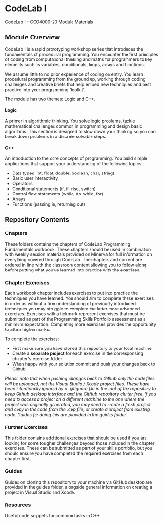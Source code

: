 # CodeLab I
CodeLab I - CCO4000-20 Module Materials

## Module Overview

CodeLab I is a rapid prototyping workshop series that introduces the fundamentals of procedural programming. You encounter the first principles of coding from computational thinking and maths for programmers to key elements such as variables, conditionals, loops, arrays and functions.

We assume little to no prior experience of coding on entry. You learn procedural programming from the ground up, working through coding challenges and creative briefs that help embed new techniques and best practice into your programming ‘toolkit’.

The module has two themes: Logic and C++.

#### Logic

A primer in algorithmic thinking. You solve logic problems, tackle mathematical challenges common in programming and design basic algorithms. This section is designed to slow down your thinking so you can break down problems into discrete solvable steps.

#### C++

An introduction to the core concepts of programming. You build simple applications that support your understanding of the following topics:

* Data types (int, float, double, boolean, char, string)
* Basic user interactivity
* Operators
* Conditional statements (if, if-else, switch)
* Control flow statements (while, do-while, for)
* Arrays
* Functions (passing in, returning out)

## Repository Contents

### Chapters

These folders contains the chapters of CodeLab Programming Fundamentals workbook. These chapters should be used in combination with weekly session materials provided on Minerva for full information on everything covered through CodeLab. The chapters and content are ordered in line with the classroom content allowing you to follow along before putting what you’ve learned into practice with the exercises.

### Chapter Exercises

Each workbook chapter includes exercises to put into practice the techniques you have learned. You should aim to complete these exercises in order as without a firm understanding of previously introduced techniques you may struggle to complete the latter more advanced exercises. Exercises with a tickmark  represent exercises that must be submitted as part of the Programming Skills Portfolio assessment as a minimum expectation. Completing more exercises provides the opportunity to attain higher marks.

To complete the exercises:

* First make sure you have cloned this repository to your local machine
* Create a **separate project** for each exercise in the corresponsing chapter's exercise folder
* When happy with your solution commit and push your changes back to Github

*Please note that when pushing changes back to Github only the code files will be uploaded, not the Visual Studio / Xcode project files. These have been intentionally ignored by a .gitignore file in the root of the repository to keep Github desktop interface and the GitHub repository clutter free. If you need to access a project on a different machine to the one where the project was originally generated, you may need to create a fresh project and copy in the code from the .cpp file, or create a project from existing code. Guides for doing this are provided in the guides folder.*

### Further Exercises

This folder contains additional exercises that should be used if you are looking for some tougher challenges beyond those included in the chapter exercises. These can be submitted as part of your skills portfolio, but you should ensure you have completed the required exercises from each chapter first.

### Guides

Guides on cloning this repository to your machine via GitHub desktop are provided in the guides folder, alongside general information on creating a project in Visual Studio and Xcode.

### Resources

Useful code snippets for common tasks in C++
